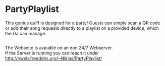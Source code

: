 # PartyPlaylist
This genius quiff is designed for a party! Guests can simply scan a QR code or add their song requests directly to a playlist on a provided device, which the DJ can manage.

##
The Webseite is avaiable on an non 24/7 Webserver.<br>
If the Server is running you can reach it under http://nweb.freeddns.org/~Niklas/PartyPlaylist/
